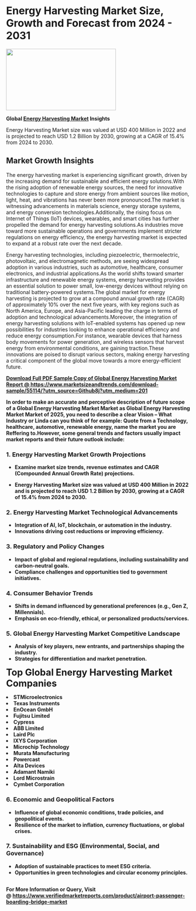 <H1>Energy Harvesting Market Size, Growth and Forecast from 2024 - 2031</H1><img class="aligncenter size-medium wp-image-584254" src="https://thirdeyenews.in/wp-content/uploads/2024/09/Global-Market-Research-300x168.jpeg" alt="" width="300" height="168" /><p><strong>Global&nbsp;<a href="https://www.marketsizeandtrends.com/download-sample/55114/?utm_source=Github8j?utm_medium=201">Energy Harvesting Market</a> Insights</strong></p><p>Energy Harvesting Market size was valued at USD 400 Million in 2022 and is projected to reach USD 1.2 Billion by 2030, growing at a CAGR of 15.4% from 2024 to 2030.</p><p><h2>Market Growth Insights</h2> <p>The energy harvesting market is experiencing significant growth, driven by the increasing demand for sustainable and efficient energy solutions.With the rising adoption of renewable energy sources, the need for innovative technologies to capture and store energy from ambient sources like motion, light, heat, and vibrations has never been more pronounced.The market is witnessing advancements in materials science, energy storage systems, and energy conversion technologies.Additionally, the rising focus on Internet of Things (IoT) devices, wearables, and smart cities has further propelled the demand for energy harvesting solutions.As industries move toward more sustainable operations and governments implement stricter regulations on energy efficiency, the energy harvesting market is expected to expand at a robust rate over the next decade.</p> <p><strong><a href="#"></a></strong></p> <p>Energy harvesting technologies, including piezoelectric, thermoelectric, photovoltaic, and electromagnetic methods, are seeing widespread adoption in various industries, such as automotive, healthcare, consumer electronics, and industrial applications.As the world shifts toward smarter infrastructure and renewable energy systems, energy harvesting provides an essential solution to power small, low-energy devices without relying on traditional battery-powered systems.The global market for energy harvesting is projected to grow at a compound annual growth rate (CAGR) of approximately 10% over the next five years, with key regions such as North America, Europe, and Asia-Pacific leading the charge in terms of adoption and technological advancements.Moreover, the integration of energy harvesting solutions with IoT-enabled systems has opened up new possibilities for industries looking to enhance operational efficiency and reduce energy consumption.For instance, wearable devices that harness body movements for power generation, and wireless sensors that harvest energy from environmental conditions, are gaining traction.These innovations are poised to disrupt various sectors, making energy harvesting a critical component of the global move towards a more energy-efficient future.</p> <p><strong><a href="#"></p><p><span class=""><strong>Download Full PDF Sample Copy of Global Energy Harvesting Market Report</strong> @ <a href="https://www.marketsizeandtrends.com/download-sample/55114/?utm_source=Github8j?utm_medium=201" target="_blank">https://www.marketsizeandtrends.com/download-sample/55114/?utm_source=Github8j?utm_medium=201</a></span></p><p>In order to make an accurate and perceptive description of future scope of a Global&nbsp;Energy Harvesting Market Market as Global&nbsp;Energy Harvesting Market Market of 2025, you need to describe a clear Vision &ndash; What Industry or Linda can you think of for example: Quote from a Technology, healthcare, automotive, renewable energy, name the market you are Reffering to.However, some general trends and factors usually impact market reports and their future outlook include:</p><h3>1.&nbsp;<strong>Energy Harvesting Market Growth Projections</strong></h3><ul><li>Examine market size trends, revenue estimates and CAGR (Compounded Annual Growth Rate) projections.</li><li><p>Energy Harvesting Market size was valued at USD 400 Million in 2022 and is projected to reach USD 1.2 Billion by 2030, growing at a CAGR of 15.4% from 2024 to 2030.</p></li></ul><h3>2.&nbsp;<strong>Energy Harvesting Market Technological Advancements</strong></h3><ul><li>Integration of AI, IoT, blockchain, or automation in the industry.</li><li>Innovations driving cost reductions or improving efficiency.</li></ul><h3>3.&nbsp;<strong>Regulatory and Policy Changes</strong></h3><ul><li>Impact of global and regional regulations, including sustainability and carbon-neutral goals.</li><li>Compliance challenges and opportunities tied to government initiatives.</li></ul><h3>4.&nbsp;<strong>Consumer Behavior Trends</strong></h3><ul><li>Shifts in demand influenced by generational preferences (e.g., Gen Z, Millennials).</li><li>Emphasis on eco-friendly, ethical, or personalized products/services.</li></ul><h3>5.&nbsp;<strong>Global Energy Harvesting Market Competitive Landscape</strong></h3><ul><li>Analysis of key players, new entrants, and partnerships shaping the industry.</li><li>Strategies for differentiation and market penetration.</li></ul><p data-pm-slice="1 1 []"><span style="color: inherit; font-family: inherit; font-size: 25px;">Top Global Energy Harvesting Market Companies</span></p><div class="" data-test-id=""><p><li>STMicroelectronics</li><li> Texas Instruments</li><li> EnOcean GmbH</li><li> Fujitsu Limited</li><li> Cypress</li><li> ABB Limited</li><li> Laird Plc</li><li> IXYS Corporation</li><li> Microchip Technology</li><li> Murata Manufacturing</li><li> Powercast</li><li> Alta Devices</li><li> Adamant Namiki</li><li> Lord Microstrain</li><li> Cymbet Corporation</li></p></div><h3>6.&nbsp;<strong>Economic and Geopolitical Factors</strong></h3><ul><li>Influence of global economic conditions, trade policies, and geopolitical events.</li><li>Resilience of the market to inflation, currency fluctuations, or global crises.</li></ul><h3>7.&nbsp;<strong>Sustainability and ESG (Environmental, Social, and Governance)</strong></h3><ul><li>Adoption of sustainable practices to meet ESG criteria.</li><li>Opportunities in green technologies and circular economy principles.</li></ul><h2><strong style="font-size: 14px;">For More Information or Query, Visit @&nbsp;</strong><a style="background-color: #ffffff; font-size: 14px;" href="https://www.marketsizeandtrends.com/report/energy-harvesting-market/" target="_blank">https://www.verifiedmarketreports.com/product/airport-passenger-boarding-bridge-market</a></h2>